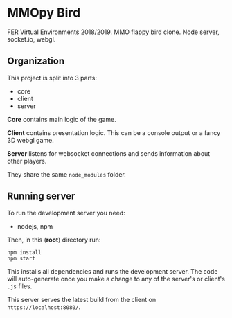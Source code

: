 # MMOpy Bird
FER Virtual Environments 2018/2019. MMO flappy bird clone. Node server, socket.io, webgl.

## Organization
This project is split into 3 parts:
- core
- client
- server

**Core** contains main logic of the game.

**Client** contains presentation logic. This can be a console output or a fancy 3D webgl game.

**Server** listens for websocket connections and sends information about other players.

They share the same `node_modules` folder.

## Running server
To run the development server you need: 
- nodejs, npm

Then, in this (**root**) directory run:
```
npm install
npm start
```
This installs all dependencies and runs the development server. The code will auto-generate once you make a change to any of the server's or client's `.js` files.

This server serves the latest build from the client on `https://localhost:8080/`.